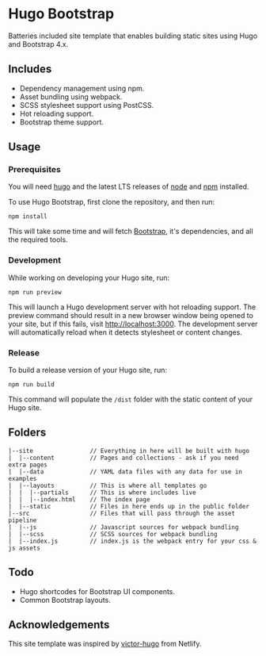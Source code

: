 # Hugo Bootstrap

Batteries included site template that enables building static sites using Hugo and Bootstrap 4.x.

## Includes

* Dependency management using npm.
* Asset bundling using webpack.
* SCSS stylesheet support using PostCSS.
* Hot reloading support.
* Bootstrap theme support.

## Usage

### Prerequisites

You will need [hugo](https://gohugo.io/) and the latest LTS releases of [node](https://nodejs.org/en/) and [npm](https://www.npmjs.com/) installed.

To use Hugo Bootstrap, first clone the repository, and then run:

```
npm install
```

This will take some time and will fetch [Bootstrap](https://getbootstrap.com/), it's dependencies, and all the required tools.

### Development

While working on developing your Hugo site, run:

```
npm run preview
```

This will launch a Hugo development server with hot reloading support. The preview command should 
result in a new browser window being opened to your site, but if this fails, visit 
[http://localhost:3000](http://localhost:3000). The development server will automatically reload when
it detects stylesheet or content changes.

### Release

To build a release version of your Hugo site, run:

```
npm run build
```

This command will populate the `/dist` folder with the static content of your Hugo site.

## Folders

```
|--site                // Everything in here will be built with hugo
|  |--content          // Pages and collections - ask if you need extra pages
|  |--data             // YAML data files with any data for use in examples
|  |--layouts          // This is where all templates go
|  |  |--partials      // This is where includes live
|  |  |--index.html    // The index page
|  |--static           // Files in here ends up in the public folder
|--src                 // Files that will pass through the asset pipeline
|  |--js               // Javascript sources for webpack bundling
|  |--scss             // SCSS sources for webpack bundling
|  |--index.js         // index.js is the webpack entry for your css & js assets
```

## Todo

* Hugo shortcodes for Bootstrap UI components.
* Common Bootstrap layouts.

## Acknowledgements

This site template was inspired by [victor-hugo](https://github.com/netlify-templates/victor-hugo) from Netlify.
